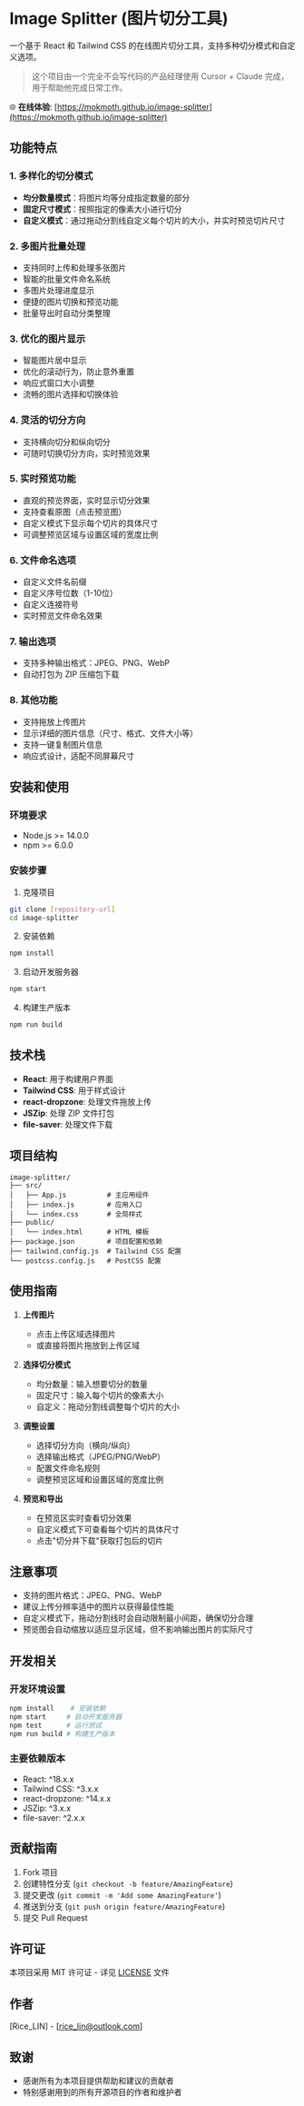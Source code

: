 # Image Splitter (图片切分工具)

一个基于 React 和 Tailwind CSS 的在线图片切分工具，支持多种切分模式和自定义选项。

> 这个项目由一个完全不会写代码的产品经理使用 Cursor + Claude 完成，用于帮助他完成日常工作。

🌐 **在线体验**: [https://mokmoth.github.io/image-splitter](https://mokmoth.github.io/image-splitter)

## 功能特点

### 1. 多样化的切分模式
- **均分数量模式**：将图片均等分成指定数量的部分
- **固定尺寸模式**：按照指定的像素大小进行切分
- **自定义模式**：通过拖动分割线自定义每个切片的大小，并实时预览切片尺寸

### 2. 多图片批量处理
- 支持同时上传和处理多张图片
- 智能的批量文件命名系统
- 多图片处理进度显示
- 便捷的图片切换和预览功能
- 批量导出时自动分类整理

### 3. 优化的图片显示
- 智能图片居中显示
- 优化的滚动行为，防止意外重置
- 响应式窗口大小调整
- 流畅的图片选择和切换体验

### 4. 灵活的切分方向
- 支持横向切分和纵向切分
- 可随时切换切分方向，实时预览效果

### 5. 实时预览功能
- 直观的预览界面，实时显示切分效果
- 支持查看原图（点击预览图）
- 自定义模式下显示每个切片的具体尺寸
- 可调整预览区域与设置区域的宽度比例

### 6. 文件命名选项
- 自定义文件名前缀
- 自定义序号位数（1-10位）
- 自定义连接符号
- 实时预览文件命名效果

### 7. 输出选项
- 支持多种输出格式：JPEG、PNG、WebP
- 自动打包为 ZIP 压缩包下载

### 8. 其他功能
- 支持拖放上传图片
- 显示详细的图片信息（尺寸、格式、文件大小等）
- 支持一键复制图片信息
- 响应式设计，适配不同屏幕尺寸

## 安装和使用

### 环境要求
- Node.js >= 14.0.0
- npm >= 6.0.0

### 安装步骤

1. 克隆项目
```bash
git clone [repository-url]
cd image-splitter
```

2. 安装依赖
```bash
npm install
```

3. 启动开发服务器
```bash
npm start
```

4. 构建生产版本
```bash
npm run build
```

## 技术栈

- **React**: 用于构建用户界面
- **Tailwind CSS**: 用于样式设计
- **react-dropzone**: 处理文件拖放上传
- **JSZip**: 处理 ZIP 文件打包
- **file-saver**: 处理文件下载

## 项目结构

```
image-splitter/
├── src/
│   ├── App.js          # 主应用组件
│   ├── index.js        # 应用入口
│   └── index.css       # 全局样式
├── public/
│   └── index.html      # HTML 模板
├── package.json        # 项目配置和依赖
├── tailwind.config.js  # Tailwind CSS 配置
└── postcss.config.js   # PostCSS 配置
```

## 使用指南

1. **上传图片**
   - 点击上传区域选择图片
   - 或直接将图片拖放到上传区域

2. **选择切分模式**
   - 均分数量：输入想要切分的数量
   - 固定尺寸：输入每个切片的像素大小
   - 自定义：拖动分割线调整每个切片的大小

3. **调整设置**
   - 选择切分方向（横向/纵向）
   - 选择输出格式（JPEG/PNG/WebP）
   - 配置文件命名规则
   - 调整预览区域和设置区域的宽度比例

4. **预览和导出**
   - 在预览区实时查看切分效果
   - 自定义模式下可查看每个切片的具体尺寸
   - 点击"切分并下载"获取打包后的切片

## 注意事项

- 支持的图片格式：JPEG、PNG、WebP
- 建议上传分辨率适中的图片以获得最佳性能
- 自定义模式下，拖动分割线时会自动限制最小间距，确保切分合理
- 预览图会自动缩放以适应显示区域，但不影响输出图片的实际尺寸

## 开发相关

### 开发环境设置
```bash
npm install    # 安装依赖
npm start     # 启动开发服务器
npm test      # 运行测试
npm run build # 构建生产版本
```

### 主要依赖版本
- React: ^18.x.x
- Tailwind CSS: ^3.x.x
- react-dropzone: ^14.x.x
- JSZip: ^3.x.x
- file-saver: ^2.x.x

## 贡献指南

1. Fork 项目
2. 创建特性分支 (`git checkout -b feature/AmazingFeature`)
3. 提交更改 (`git commit -m 'Add some AmazingFeature'`)
4. 推送到分支 (`git push origin feature/AmazingFeature`)
5. 提交 Pull Request

## 许可证

本项目采用 MIT 许可证 - 详见 [LICENSE](LICENSE) 文件

## 作者

[Rice_LIN] - [rice_lin@outlook.com]

## 致谢

- 感谢所有为本项目提供帮助和建议的贡献者
- 特别感谢用到的所有开源项目的作者和维护者